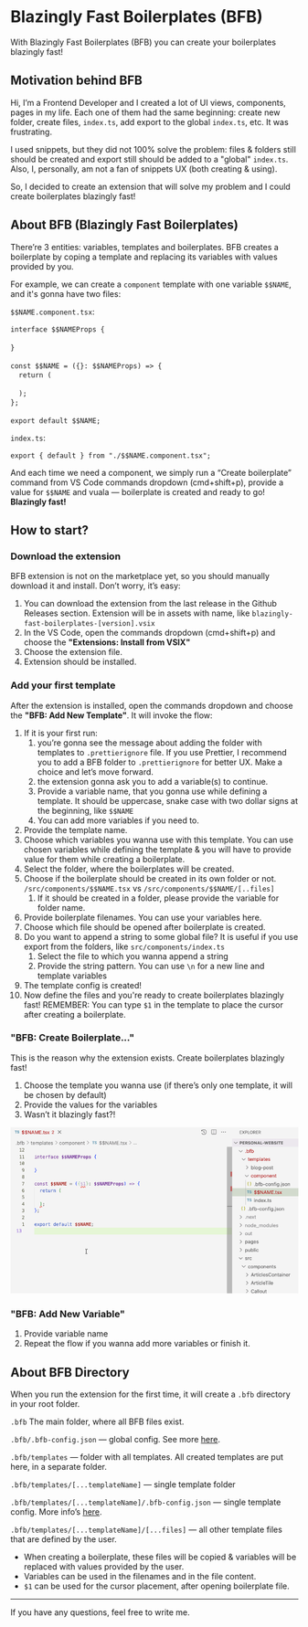 # Blazingly Fast Boilerplates (BFB)

With Blazingly Fast Boilerplates (BFB) you can create your boilerplates blazingly fast!

## Motivation behind BFB

Hi, I’m a Frontend Developer and I created a lot of UI views, components, pages in my life. Each one of them had the same beginning: create new folder, create files, `index.ts`, add export to the global `index.ts`, etc. It was frustrating.

I used snippets, but they did not 100% solve the problem: files & folders still should be created and export still should be added to a "global" `index.ts`. Also, I, personally, am not a fan of snippets UX (both creating & using).

So, I decided to create an extension that will solve my problem and I could create boilerplates blazingly fast!

## About BFB (Blazingly Fast Boilerplates)

There’re 3 entities: variables, templates and boilerplates. BFB creates a boilerplate by coping a template and replacing its variables with values provided by you.

For example, we can create a `component` template with one variable `$$NAME`, and it's gonna have two files:

`$$NAME.component.tsx`:

```tsx
interface $$NAMEProps {

}

const $$NAME = ({}: $$NAMEProps) => {
  return (

  );
};

export default $$NAME;
```

`index.ts`:

```tsx
export { default } from "./$$NAME.component.tsx";
```

And each time we need a component, we simply run a “Create boilerplate” command from VS Code commands dropdown (cmd+shift+p), provide a value for `$$NAME` and vuala — boilerplate is created and ready to go! **Blazingly fast!**

## How to start?

### Download the extension

BFB extension is not on the marketplace yet, so you should manually download it and install. Don’t worry, it’s easy:

1.  You can download the extension from the last release in the Github Releases section. Extension will be in assets with name, like `blazingly-fast-boilerplates-[version].vsix`
2.  In the VS Code, open the commands dropdown (cmd+shift+p) and choose the **"Extensions: Install from VSIX"**
3.  Choose the extension file.
4.  Extension should be installed.

### Add your first template

After the extension is installed, open the commands dropdown and choose the **"BFB: Add New Template"**. It will invoke the flow:

1.  If it is your first run:
    1. you’re gonna see the message about adding the folder with templates to `.prettierignore` file. If you use Prettier, I recommend you to add a BFB folder to `.prettierignore` for better UX. Make a choice and let’s move forward.
    2. the extension gonna ask you to add a variable(s) to continue.
    3. Provide a variable name, that you gonna use while defining a template. It should be uppercase, snake case with two dollar signs at the beginning, like `$$NAME`
    4. You can add more variables if you need to.
2.  Provide the template name.
3.  Choose which variables you wanna use with this template.
    You can use chosen variables while defining the template & you will have to provide value for them while creating a boilerplate.
4.  Select the folder, where the boilerplates will be created.
5.  Choose if the boilerplate should be created in its own folder or not.
    `/src/components/$$NAME.tsx` vs `/src/components/$$NAME/[..files]`
    1. If it should be created in a folder, please provide the variable for folder name.
6.  Provide boilerplate filenames.
    You can use your variables here.
7.  Choose which file should be opened after boilerplate is created.
8.  Do you want to append a string to some global file?
    It is useful if you use export from the folders, like `src/components/index.ts`
    1. Select the file to which you wanna append a string
    2. Provide the string pattern.
       You can use `\n` for a new line and template variables
9.  The template config is created!
10. Now define the files and you're ready to create boilerplates blazingly fast!
    REMEMBER: You can type `$1` in the template to place the cursor after creating a boilerplate.

### "BFB: Create Boilerplate..."

This is the reason why the extension exists. Create boilerplates blazingly fast!

1.  Choose the template you wanna use (if there’s only one template, it will be chosen by default)
2.  Provide the values for the variables
3.  Wasn’t it blazingly fast?!

![](assets/creating-boilerplate.gif)

### "BFB: Add New Variable"

1.  Provide variable name
2.  Repeat the flow if you wanna add more variables or finish it.

## About BFB Directory

When you run the extension for the first time, it will create a `.bfb` directory in your root folder.

`.bfb` The main folder, where all BFB files exist.

`.bfb/.bfb-config.json` — global config. See more [here](https://github.com/kuzmenchuk/blazingly-fast-boilerplates/blob/main/src/types/index.ts#L46).

`.bfb/templates` — folder with all templates. All created templates are put here, in a separate folder.

`.bfb/templates/[...templateName]` — single template folder

`.bfb/templates/[...templateName]/.bfb-config.json` — single template config. More info’s [here](https://github.com/kuzmenchuk/blazingly-fast-boilerplates/blob/main/src/types/index.ts).

`.bfb/templates/[...templateName]/[...files]` — all other template files that are defined by the user.

- When creating a boilerplate, these files will be copied & variables will be replaced with values provided by the user.
- Variables can be used in the filenames and in the file content.
- `$1` can be used for the cursor placement, after opening boilerplate file.

---

If you have any questions, feel free to write me.

